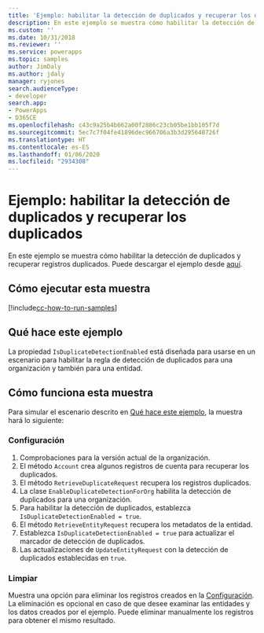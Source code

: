 ```yaml
---
title: 'Ejemplo: habilitar la detección de duplicados y recuperar los duplicados (Common Data Service) | Microsoft Docs'
description: En este ejemplo se muestra cómo habilitar la detección de duplicados y recuperar registros duplicados.
ms.custom: ''
ms.date: 10/31/2018
ms.reviewer: ''
ms.service: powerapps
ms.topic: samples
author: JimDaly
ms.author: jdaly
manager: ryjones
search.audienceType:
- developer
search.app:
- PowerApps
- D365CE
ms.openlocfilehash: c43c9a25b4b662a00f2886c23cb05be1bb105f7d
ms.sourcegitcommit: 5ec7c7f04fe41896dec966706a3b3d295648726f
ms.translationtype: HT
ms.contentlocale: es-ES
ms.lasthandoff: 01/06/2020
ms.locfileid: "2934308"
---
```

# <a name="sample-enable-duplicate-detection-and-retrieve-duplicates"></a>Ejemplo: habilitar la detección de duplicados y recuperar los duplicados

<!-- https://docs.microsoft.com/dynamics365/customer-engagement/developer/org-service/sample-enable-duplicate-detection-and-retrieve-duplicates -->

En este ejemplo se muestra cómo habilitar la detección de duplicados y recuperar registros duplicados. Puede descargar el ejemplo desde [aquí](https://github.com/Microsoft/PowerApps-Samples/tree/master/cds/orgsvc/C%23/EnableDuplicateDetection).

## <a name="how-to-run-this-sample"></a>Cómo ejecutar esta muestra

[!include[cc-how-to-run-samples](../../includes/cc-how-to-run-samples.md)]

## <a name="what-this-sample-does"></a>Qué hace este ejemplo

La propiedad `IsDuplicateDetectionEnabled` está diseñada para usarse en un escenario para habilitar la regla de detección de duplicados para una organización y también para una entidad.

## <a name="how-this-sample-works"></a>Cómo funciona esta muestra

Para simular el escenario descrito en [Qué hace este ejemplo](#what-this-sample-does), la muestra hará lo siguiente:

### <a name="setup"></a>Configuración

1. Comprobaciones para la versión actual de la organización.
1. El método `Account` crea algunos registros de cuenta para recuperar los duplicados.
1. El método `RetrieveDuplicateRequest` recupera los registros duplicados. 
1. La clase `EnableDuplicateDetectionForOrg` habilita la detección de duplicados para una organización. 
1. Para habilitar la detección de duplicados, establezca `IsDuplicateDetectionEnabled = true`.
1. El método `RetrieveEntityRequest` recupera los metadatos de la entidad. 
1. Establezca `IsDuplicateDetectionEnabled = true` para actualizar el marcador de detección de duplicados.
1. Las actualizaciones de `UpdateEntityRequest` con la detección de duplicados establecidas en `true`.

### <a name="clean-up"></a>Limpiar

Muestra una opción para eliminar los registros creados en la [Configuración](#setup). La eliminación es opcional en caso de que desee examinar las entidades y los datos creados por el ejemplo. Puede eliminar manualmente los registros para obtener el mismo resultado.
